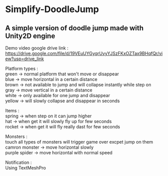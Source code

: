 # Simplify-DoodleJump
A simple version of doodle jump made with Unity2D engine
--------------------------------------------------------
Demo video google drive link : <https://drive.google.com/file/d/19VEuUYGyqrUvyYJSzFKxOZTax9BHqfQr/view?usp=drive_link>  
  
Platform types :  
green -> normal platform that won't move or disappear  
blue -> move horizontal in a certain distance  
brown -> not available to jump and will collapse instantly while step on  
gray -> move vertical in a certain distance  
white -> only available for one jump and disappear  
yellow -> will slowly collapse and disappear in seconds  
  
Items :  
spring -> when step on it can jump higher  
hat -> when get it will slowly fly up for few seconds  
rocket -> when get it will fly really dast for few seconds  
  
Monsters :  
touch all types of monsters will trigger game over excpet jump on them  
camron monster -> move horizontal slowly  
purple spider -> move horizontal with normal speed  
  
Notification :  
Using TextMeshPro
